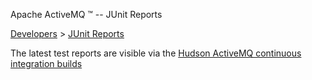 Apache ActiveMQ ™ -- JUnit Reports 

[Developers](../developers.md) > [JUnit Reports](../Developers/junit-reports.md)


The latest test reports are visible via the [Hudson ActiveMQ continuous integration builds](https://hudson.apache.org/hudson/job/ActiveMQ/)

